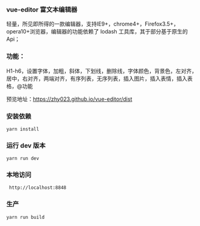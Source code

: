 ### vue-editor 富文本编辑器

轻量，所见即所得的一款编辑器，支持IE9+，chrome4+，Firefox3.5+，opera10+浏览器，编辑器的功能依赖了 lodash 工具库，其于部分基于原生的 Api；

### 功能：

H1-h6，设置字体，加粗，斜体，下划线，删除线，字体颜色，背景色，左对齐，居中，右对齐，两端对齐，有序列表，无序列表，插入图片，插入表情，插入表格，@功能

预览地址：https://zhy023.github.io/vue-editor/dist

### 安装依赖
```
yarn install
```

### 运行 dev 版本
```
yarn run dev
```

### 本地访问
```
 http://localhost:8848
```

### 生产
```
yarn run build
```
